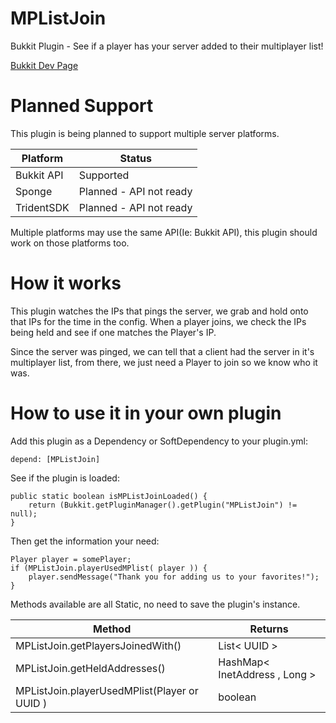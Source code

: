 MPListJoin
==========

Bukkit Plugin - See if a player has your server added to their multiplayer list!

[Bukkit Dev Page](http://dev.bukkit.org/bukkit-plugins/mplistjoin/)

Planned Support
===============
This plugin is being planned to support multiple server platforms.

|Platform|Status|
|  --- | --- |
|Bukkit API| Supported |
|Sponge| Planned - API not ready |
|TridentSDK| Planned - API not ready |

Multiple platforms may use the same API(Ie: Bukkit API), this plugin should work on those platforms too.

How it works
============
This plugin watches the IPs that pings the server, we grab and hold onto that IPs for the time in the config. When a player joins, we check the IPs being held and see if one matches the Player's IP. 

Since the server was pinged, we can tell that a client had the server in it's multiplayer list, from there, we just need a Player to join so we know who it was.

How to use it in your own plugin
================================

Add this plugin as a Dependency or SoftDependency to your plugin.yml:
```
depend: [MPListJoin]
```


See if the plugin is loaded:
```
public static boolean isMPListJoinLoaded() {
    return (Bukkit.getPluginManager().getPlugin("MPListJoin") != null);
}
```

Then get the information your need:
```
Player player = somePlayer;
if (MPListJoin.playerUsedMPlist( player )) {
    player.sendMessage("Thank you for adding us to your favorites!");
}
```
Methods available are all Static, no need to save the plugin's instance.

|Method|Returns|
|  --- | --- |
|MPListJoin.getPlayersJoinedWith()| List< UUID > |
|MPListJoin.getHeldAddresses()|HashMap< InetAddress , Long >|
|MPListJoin.playerUsedMPlist(Player or UUID )| boolean |
